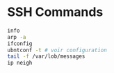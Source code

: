 # SSH Commands
```bash
info
arp -a
ifconfig
ubntconf -t # voir configuration
tail -f /var/lob/messages
ip neigh
```
